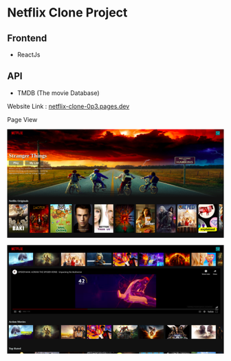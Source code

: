 # Netflix Clone Project

## Frontend
- ReactJs

## API
- TMDB (The movie Database)

Website Link : [netflix-clone-0p3.pages.dev](https://netflix-clone-0p3.pages.dev/)

Page View

![Website Review](./netflix-home.png)

![Website Review](./netflix_show.png)

